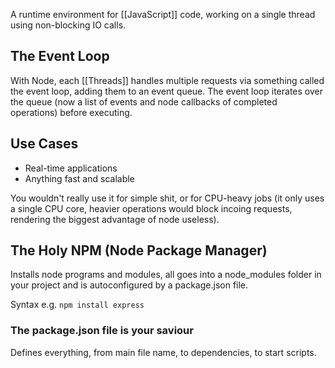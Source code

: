 
A runtime environment for [[JavaScript]] code, working on a single thread using non-blocking IO calls.

## The Event Loop

With Node, each [[Threads]] handles multiple requests via something called the event loop, adding them to an event queue. The event loop iterates over the queue (now a list of events and node callbacks of completed operations) before executing. 

## Use Cases

- Real-time applications
- Anything fast and scalable

You wouldn't really use it for simple shit, or for CPU-heavy jobs (it only uses a single CPU core, heavier operations would block incoing requests, rendering the biggest advantage of node useless).

## The Holy NPM (Node Package Manager)

Installs node programs and modules, all goes into a node_modules folder in your project and is autoconfigured by a package.json file.

Syntax e.g. ```npm install express```

### The package.json file is your saviour

Defines everything, from main file name, to dependencies, to start scripts.